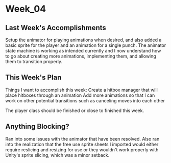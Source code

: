 Week_04
=======

## Last Week's Accomplishments

Setup the animator for playing animations when desired, and also added a basic sprite for the player and an
animation for a single punch. The animator state machine is working as intended currently and I now understand
how to go about creating more animations, implementing them, and allowing them to transition properly.

## This Week's Plan

Things I want to accomplish this week:
	Create a hitbox manager that will place hitboxes through an animation
	Add more animations so that I can work on other potential transitions such as canceling moves into each other

The player class should be finished or close to finished this week.

## Anything Blocking?

Ran into some issues with the animator that have been resolved. Also ran into the realization that the free use 
sprite sheets I imported would either require reslicing and resizing for use or they wouldn't work properly with
Unity's sprite slicing, which was a minor setback.
